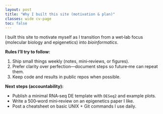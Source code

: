 ```yaml
---
layout: post
title: "Why I built this site (motivation & plan)"
classes: wide cv-page
toc: false
---
```


I built this site to motivate myself as I transition from a wet‑lab focus (molecular biology and epigenetics) into *bioinformatics*.

**Rules I’ll try to follow:**
1. Ship small things weekly (notes, mini‑reviews, or figures).  
2. Prefer clarity over perfection—document steps so future‑me can repeat them.  
3. Keep code and results in public repos when possible.

**Next steps (accountability):**
- Publish a minimal RNA‑seq DE template with `DESeq2` and example plots.  
- Write a 500‑word mini‑review on an epigenetics paper I like.
- Post a cheatsheet on basic UNIX + Git commands I use daily.


